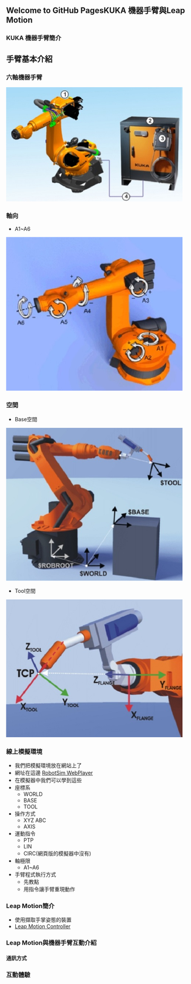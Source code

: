 ## Welcome to GitHub PagesKUKA 機器手臂與Leap Motion

### KUKA 機器手臂簡介

## 手臂基本介紹
### 六軸機器手臂
![Image](./img/RobotSystem.jpg)

### 軸向
- A1~A6 

![Image](./img/RobotAxis.jpg)

### 空間
- Base空間

![Image](./img/RobotCoordinateSystem.jpg)

- Tool空間

![Image](./img/Tool.jpg) 

### 線上模擬環境
- 我們把模擬環境放在網站上了
- 網址在這邊  [RobotSim WebPlayer](http://www.wtech.com.tw/robotsim/demo)
- 在模擬器中我們可以學到這些
- 座標系
  - WORLD
  - BASE
  - TOOL  
- 操作方式
  - XYZ ABC
  - AXIS
- 運動指令
  - PTP
  - LIN
  - CIRC(網頁版的模擬器中沒有) 
- 軸極限  
  - A1~A6
- 手臂程式執行方式
  - 先教點
  - 用指令讓手臂重現動作

### Leap Motion簡介
  - 使用擷取手掌姿態的裝置
  - [Leap Motion Controller](https://www.ultraleap.com/product/leap-motion-controller/)
  
### Leap Motion與機器手臂互動介紹

#### 通訊方式

### 互動體驗



<!--stackedit_data:
eyJoaXN0b3J5IjpbLTE4OTQ2MDkyNTQsLTg2MDU0MjM3NywtND
MyMDQyMDUxXX0=
-->